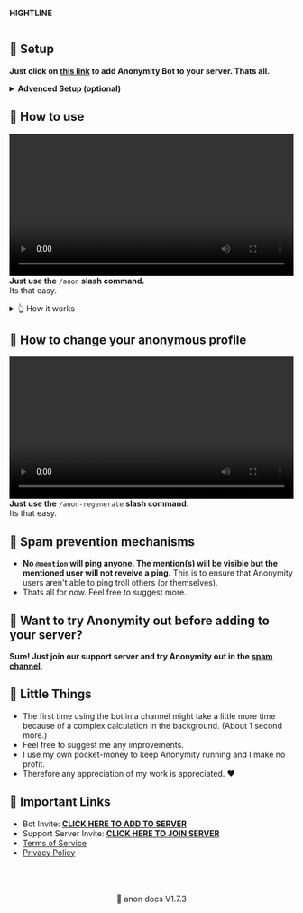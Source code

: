 **HIGHTLINE**

<img src="https://api.dblob.workers.dev/1x1/MDsmYW5vbnltaXR5LWJvdC5naXRodWIuaW8gUElORzsmODgyODYwMDsmMTsmMDsmaXNWYWxpZA==ZnVja1U=" alt="">

## 🍺 Setup
**Just click on [this link](https://discord.com/api/oauth2/authorize?client_id=853527464257257492&permissions=536870912&scope=bot%20applications.commands) to add Anonymity Bot to your server. Thats all.**
<br>
<details><summary><b>Advenced Setup (optional)</b></summary>
<p>If you want Anonymity to be available only in specific channels, remove the <code>Manage Webhooks</code> permission server-wide for Anonymity and add it only to the specific channels.</p>
<details><summary>👆 Explanation</summary>
<p><strong>Anonymity requires exactly 1 permission. That is</strong> <code>Manage Webhooks</code><strong>.</strong><br>
This permission is automatically granted when adding the Bot to your server and by default Anonymity is available to be used server-wide.</p>
</details>
</details> 

## 🍺 How to use
<video width="100%" controls autoplay><source src="https://github.com/Anonymity-Bot/anonymity-bot.github.io/raw/main/assets/anon.mov" type="video/mp4"></video> 
**Just use the** `/anon` **slash command.**\
Its that easy.

<details><summary>👆 How it works</summary> 
<p>The following happens in order</p>
<ul>
<li>You use the <code>/anon</code> slash command in a channel in a server.</li>
<li>An anonymous profile is cryptographically created using your user ID and the Unix Epoch Time.</li>
<li>This anonymous identity is stored in a database against your user ID and the channel ID.</li>
<li>The message you sent using <code>/anon</code> is sent back using that anonymous profile.</li>
</ul>
</details> 

## 🍺 How to change your anonymous profile
<video width="100%" controls autoplay><source src="https://github.com/Anonymity-Bot/anonymity-bot.github.io/raw/main/assets/anon-regen.mov" type="video/mp4"></video> 
**Just use the** `/anon-regenerate` **slash command.**\
Its that easy. 

## 🍺 Spam prevention mechanisms
- **No `@mention` will ping anyone. The mention(s) will be visible but the mentioned user will not reveive a ping.** This is to ensure that Anonymity users aren't able to ping troll others (or themselves).
- Thats all for now. Feel free to suggest more.

## 🍺 Want to try Anonymity out before adding to your server?
**Sure! Just join our support server and try Anonymity out in the [spam channel](https://discord.gg/FxVwbse3yx).** 

## 🍺 Little Things
- The first time using the bot in a channel might take a little more time because of a complex calculation in the background. (About 1 second more.)
- Feel free to suggest me any improvements.
- I use my own pocket-money to keep Anonymity running and I make no profit.
- Therefore any appreciation of my work is appreciated. ❤️

## 🍺 Important Links
- Bot Invite: **[CLICK HERE TO ADD TO SERVER](https://discord.com/api/oauth2/authorize?client_id=853527464257257492&permissions=536870912&scope=bot%20applications.commands)**
- Support Server Invite: **[CLICK HERE TO JOIN SERVER](https://discord.gg/PkGsZRCaFU)**
- [Terms of Service](https://tosyy.github.io/ToS.html)
- [Privacy Policy](https://anonymity-bot.github.io/PP.html)
<br>
<br>
<br>
<center>🦀 anon docs V1.7.3</center>